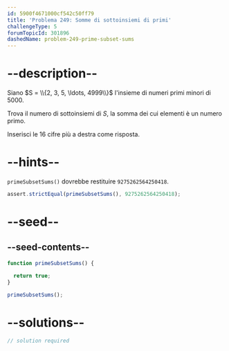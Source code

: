 ```yaml
---
id: 5900f4671000cf542c50ff79
title: 'Problema 249: Somme di sottoinsiemi di primi'
challengeType: 5
forumTopicId: 301896
dashedName: problem-249-prime-subset-sums
---
```


# --description--

Siano $S = \\{2, 3, 5, \ldots, 4999\\}$ l'insieme di numeri primi minori di 5000.

Trova il numero di sottoinsiemi di $S$, la somma dei cui elementi è un numero primo.

Inserisci le 16 cifre più a destra come risposta.

# --hints--

`primeSubsetSums()` dovrebbe restituire `9275262564250418`.

```js
assert.strictEqual(primeSubsetSums(), 9275262564250418);
```

# --seed--

## --seed-contents--

```js
function primeSubsetSums() {

  return true;
}

primeSubsetSums();
```

# --solutions--

```js
// solution required
```
